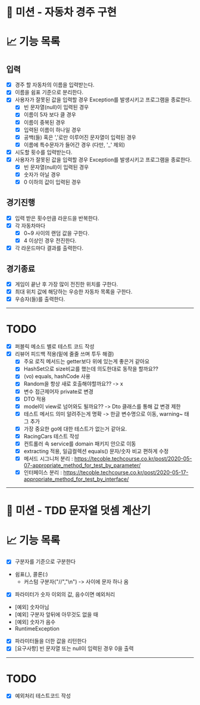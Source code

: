 # 🚀 미션 - 자동차 경주 구현

# 📈 기능 목록

## 입력

- [X]  경주 할 자동차의 이름을 입력받는다.
- [X]  이름을 쉼표 기준으로 분리한다.
- [X]  사용자가 잘못된 값을 입력할 경우 Exception를 발생시키고 프로그램을 종료한다.
   - [X]  빈 문자열(null)이 입력된 경우
   - [X]  이름이 5자 보다 클 경우
   - [X]  이름이 중복된 경우
   - [X]  입력된 이름이 하나일 경우
   - [X]  공백(들) 혹은 ','로만 이루어진 문자열이 입력된 경우
   - [X]  이름에 특수문자가 들어간 경우 (다만, '_' 제외)
- [X]  시도할 횟수를 입력받는다.
- [X]  사용자가 잘못된 값을 입력할 경우 Exception를 발생시키고 프로그램을 종료한다.
   - [X]  빈 문자열(null)이 입력된 경우
   - [X]  숫자가 아닐 경우
   - [X]  0 이하의 값이 입력된 경우

## 경기진행

- [X]  입력 받은 횟수만큼 라운드을 반복한다.
- [X]  각 자동차마다
   - [X]  0~9 사이의 랜덤 값을 구한다.
   - [X]  4 이상인 경우 전진한다.
- [X]  각 라운드마다 결과를 출력한다.

## 경기종료

- [X]  게임이 끝난 후 가장 많이 전진한 위치를 구한다.
- [X]  최대 위치 값에 해당하는 우승한 자동차 목록을 구한다.
- [X]  우승자(들)를 출력한다.

---

# TODO

- [x]  퍼블릭 메소드 별로 테스트 코드 작성
- [x]  리뷰어 피드백 적용(밑에 줄줄 쓰며 투두 해결)
   - [x]  주요 로직 메서드는 getter보다 위에 있는게 좋은거 같아요
   - [x]  HashSet으로 size비교를 했는데 의도한대로 동작을 할까요??
   - [x]  (vo) equals, hashCode 사용
   - [x]  Random을 항상 새로 호출해야할까요?? -> x
   - [x]  변수 접근제어자 private로 변경
   - [x]  DTO 적용
   - [x]  model이 view로 넘어와도 될까요?? -> Dto 클래스를 통해 값 변경 제한
   - [x]  테스트 메서드 의미 알려주는게 명확 -> 한글 변수명으로 이동, warning~ 태그 추가
   - [x]  가장 중요한 go에 대한 테스트가 없는거 같아요.
   - [x]  RacingCars 테스트 작성
   - [x]  컨트롤러 속 service를 domain 패키지 안으로 이동
   - [x]  extracting 적용, 일급컬렉션 equals() 문자/숫자 비교 편하게 수정
   - [x]  메서드 시그니처 분리 : https://tecoble.techcourse.co.kr/post/2020-05-07-appropriate_method_for_test_by_parameter/
   - [x]  인터페이스 분리 : https://tecoble.techcourse.co.kr/post/2020-05-17-appropriate_method_for_test_by_interface/

---

# 🚀 미션 - TDD 문자열 덧셈 계산기

# 📈 기능 목록

- [X]  구분자를 기준으로 구분한다

- 쉼표(,), 콜론(:)
  - 커스텀 구분자("//","\n") -> 사이에 문자 하나 옴

- [X]  파라미터가 숫자 이외의 값, 음수이면 예외처리

- [예외] 숫자아님
- [예외] 구분자 앞뒤에 아무것도 없을 때
- [예외] 숫자가 음수
- RuntimeException

- [X]  파라미터들을 더한 값을 리턴한다
- [X]  [요구사항] 빈 문자열 또는 null이 입력된 경우 0을 출력

---

# TODO

- [X]  예외처리 테스트코드 작성
